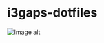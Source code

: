 # i3gaps-dotfiles
![Image alt](https://github.com/leystof/i3gaps-dotfiles/raw/master/screenshot.png/image.png)
